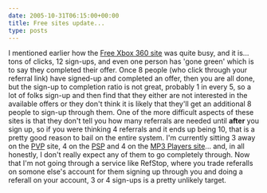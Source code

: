 ```yaml
---
date: 2005-10-31T06:15:00+00:00
title: Free sites update...
type: posts
---
```

I mentioned earlier how the [Free Xbox 360 site](http://xbox360s.freepay.com/?r=23139488) was quite busy, and it is... tons of clicks, 12 sign-ups, and even one person has 'gone green' which is to say they completed their offer. Once 8 people (who click through your referral link) have signed-up and completed an offer, then you are all done, but the sign-up to completion ratio is not great, probably 1 in every 5, so a lot of folks sign-up and then find that they either are not interested in the available offers or they don't think it is likely that they'll get an additional 8 people to sign-up through them. One of the more difficult aspects of these sites is that they don't tell you how many referrals are needed until **after** you sign up, so if you were thinking 4 referrals and it ends up being 10, that is a pretty good reason to bail on the entire system. I'm currently sitting 3 away on the [PVP](http://www.pvps4free.com/default.aspx?r=160508) site, 4 on the [PSP](http://www.psps4free.com/default.aspx?r=315551) and 4 on the [MP3 Players site](http://www.mp3players4free.com/default.aspx?r=206786)... and, in all honestly, I don't really expect any of them to go completely through. Now that I'm not going through a service like RefStop, where you trade referalls on somone else's account for them signing up through you and doing a referall on your account, 3 or 4 sign-ups is a pretty unlikely target.
